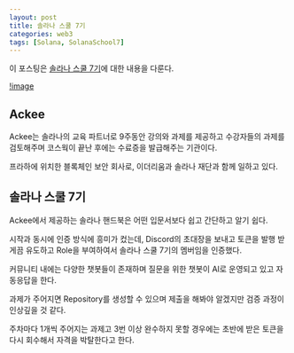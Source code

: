 ```yaml
---
layout: post
title: 솔라나 스쿨 7기
categories: web3
tags: [Solana, SolanaSchool7]
---
```

이 포스팅은 [솔라나 스쿨 7기](https://youtu.be/vrO6cjdPUOs)에 대한 내용을 다룬다.

[!image]()

## Ackee

Ackee는 솔라나의 교육 파트너로 9주동안 강의와 과제를 제공하고 수강자들의 과제를 검토해주며 코스웍이 끝난 후에는 수료증을 발급해주는 기관이다.

프라하에 위치한 블록체인 보안 회사로, 이더리움과 솔라나 재단과 함께 일하고 있다.

## 솔라나 스쿨 7기

Ackee에서 제공하는 솔라나 핸드북은 어떤 입문서보다 쉽고 간단하고 알기 쉽다.

시작과 동시에 인증 방식에 흥미가 컸는데, Discord의 초대장을 보내고 토큰을 발행 받게끔 유도하고 Role을 부여하여서 솔라나 스쿨 7기의 멤버임을 인증했다.

커뮤니티 내에는 다양한 챗봇들이 존재하며 질문을 위한 챗봇이 AI로 운영되고 있고 자동응답을 한다.

과제가 주어지면 Repository를 생성할 수 있으며 제출을 해봐야 알겠지만 검증 과정이 인상깊을 것 같다.

주차마다 1개씩 주어지는 과제고 3번 이상 완수하지 못할 경우에는 초반에 받은 토큰을 다시 회수해서 자격을 박탈한다고 한다.
